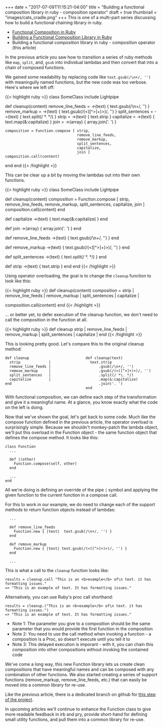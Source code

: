 +++
date = "2017-07-09T11:15:21-04:00"
title = "Building a functional composition library in ruby - composition operator"
draft = true
thumbnail = "images/cats_cradle.png"
+++
This is one of a multi-part series discussing how to build a functional chaining library in ruby.

* <a href="/blog/functional-composition-in-ruby">Functional Composition in Ruby</a>
* <a href="/blog/building-a-functional-composition-library-in-ruby/">Building a Functional Composition Library in Ruby</a>
* Building a functional composition library in ruby - composition operator (this article)

In the previous article you saw how to transition a series of ruby methods like `map`, `split`, and, `gsub` into individual lambdas and then convert that into a chain of composed functions.

We gained some readability by replacing code like `text.gsub(/\n+/, '')` with meaningully named functions, but the new code was too verbose. Here's where we left off:

{{< highlight ruby >}}
class SomeClass
  include Lightpipe

  def cleanup(content)
    remove_line_feeds = ->(text)  { text.gsub(/\n+/, '') }
    remove_markup     = ->(text)  { text.gsub(/(<([^>]+)>)/, '') }
    split_sentences   = ->(text)  { text.split(/ *\. */) }
    strip             = ->(text)  { text.strip }
    capitalize        = ->(text)  { text.map(&:capitalize) }
    join              = ->(array) { array.join('. ') }

    composition = Function.compose [ strip,
                                     remove_line_feeds,
                                     remove_markup,
                                     split_sentences,
                                     capitalize,
                                     join ]
    composition.call(content)
  end
end
{{< /highlight >}}

This can be clear up a bit by moving the lambdas out into their own functions.

{{< highlight ruby >}}
class SomeClass
  include Lightpipe

  def cleanup(content)
    composition = Function.compose [ strip,
                                     remove_line_feeds,
                                     remove_markup,
                                     split_sentences,
                                     capitalize,
                                     join ]
    composition.call(content)
  end

  def capitalize
    ->(text)  { text.map(&:capitalize) }
  end

  def join
    ->(array) { array.join('. ') }
  end

  def remove_line_feeds
    ->(text)  { text.gsub(/\n+/, '') }
  end

  def remove_markup
    ->(text)  { text.gsub(/(<([^>]+)>)/, '') }
  end

  def split_sentences
    ->(text)  { text.split(/ *\. */) }
  end

  def strip
    ->(text)  { text.strip }
  end
end
{{< /highlight >}}

Using operator overloading, the goal is to change the `cleanup` function to look like this:

{{< highlight ruby >}}
def cleanup(content)
  composition = strip             |
                remove_line_feeds |
                remove_markup     |
                split_sentences   |
                capitalize        |

  composition.call(content)
end
{{< /highlight >}}

... or better yet, to defer execution of the cleanup function, we don't need to call the composition in the function at all.

{{< highlight ruby >}}
def cleanup
  strip             |
  remove_line_feeds |
  remove_markup     |
  split_sentences   |
  capitalize        |
end
{{< /highlight >}}

This is looking pretty good. Let's compare this to the original cleanup method:

```
def cleanup                          def cleanup(text)
  strip             |                  text.strip
  remove_line_feeds |                      .gsub(/\n+/, '')
  remove_markup     |                      .gsub(/(<([^>]+)>)/, '')
  split_sentences   |                      .split(/ *\. */)
  capitalize        |                      .map(&:capitalize)
end                                        .join('. ')
                                     end
```

With functional composition, we can define each step of the transformation and give it a meaningful name. At a glance, you know exactly what the code on the left is doing.

Now that we've shown the goal, let's get back to some code. Much like the compose function defined in the previous article, the operator overload is surprisingly simple. Because we shouldn't monkey-patch the lambda object, we'll put this overload in the Function object - the same function object that defines the compose method. It looks like this:

```
class Function
  ...

  def |(other)
    Function.compose(self, other)
  end

  ...
end

```
All we're doing is defining an override of the pipe `|` symbol and applying the given function to the current function in a compose call.

For this to work in our example, we do need to change each of the support methods to return function objects instead of lambdas:

```
  ...

  def remove_line_feeds
    Function.new { |text|  text.gsub(/\n+/, '') }
  end

  def remove_markup
    Function.new { |text| text.gsub(/(<([^>]+)>)/, '') }
  end

  ...

```

This is what a call to the `cleanup` function looks like:

```
results = cleanup.call "This is an <b>example</b> of\n text. it has formatting issues."
=> "This is an example of text. It has formatting issues."
```

Alternatively, you can use Ruby's proc call shorthand:

```
results = cleanup.("This is an <b>example</b> of\n text. it has formatting issues.")
=> "This is an example of text. It has formatting issues."
```

* Note 1: The parameter you give to a composition should be the same parameter that you would provide the first function in the composition
* Note 2: You need to use the call method when invoking a function - a composition is a Proc, so doesn't execute until you tell it to
* Note 3: This delayed execution is imporant - with it, you can chain this composition into other compositions without invoking the contained code

We've come a long way, this new Function library lets us create clean compositions that have meaningful names and can be composed with any combination of other functions. We also started creating a series of support functions (remove_markup, remove_line_feeds, etc.) that can easily be moved into a common library for re-use.

Like the previous article, there is a dedicated branch on github for <a href="https://github.com/choltz/lightpipe/tree/part_2" target="window">this step of the project</a>.

In upcoming articles we'll continue to enhance the Function class to give more readable feedback in irb and pry, provide short-hand for defining small utility functions, and pull them into a common library for re-use.
